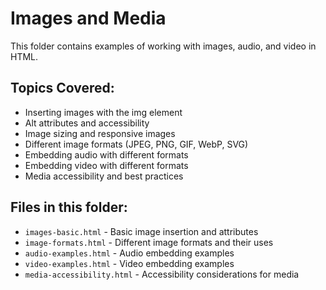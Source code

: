 # Images and Media

This folder contains examples of working with images, audio, and video in HTML.

## Topics Covered:
- Inserting images with the img element
- Alt attributes and accessibility
- Image sizing and responsive images
- Different image formats (JPEG, PNG, GIF, WebP, SVG)
- Embedding audio with different formats
- Embedding video with different formats
- Media accessibility and best practices

## Files in this folder:
- `images-basic.html` - Basic image insertion and attributes
- `image-formats.html` - Different image formats and their uses
- `audio-examples.html` - Audio embedding examples
- `video-examples.html` - Video embedding examples
- `media-accessibility.html` - Accessibility considerations for media